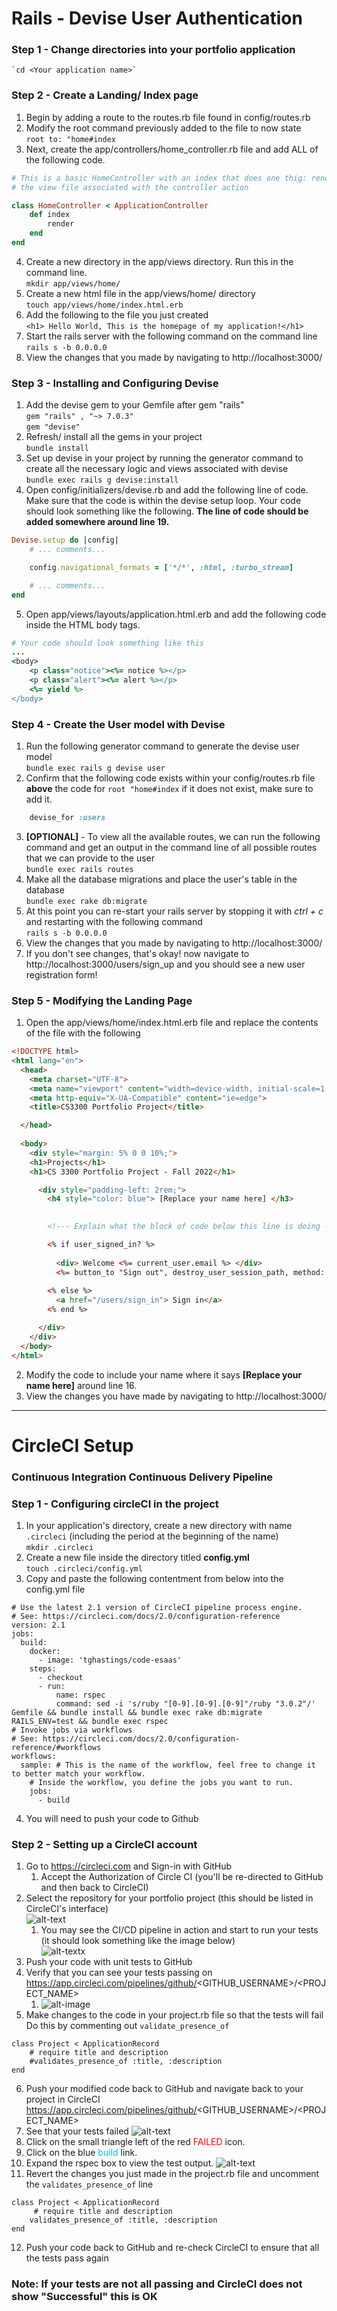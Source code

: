 
# Rails - Devise User Authentication

### Step 1 - Change directories into your portfolio application <br>
    `cd <Your application name>`

### Step 2 - Create a Landing/ Index page

1. Begin by adding a route to the routes.rb file found in config/routes.rb
2. Modify the root command previously added to the file to now state <br>
`root to: "home#index`
3. Next, create the app/controllers/home_controller.rb file and add ALL of the following code.

```ruby
# This is a basic HomeController with an index that does one thig: render 
# the view file associated with the controller action

class HomeController < ApplicationController
    def index
        render
    end
end
   ```

4. Create a new directory in the app/views directory. Run this in the command line.<br>
`mkdir app/views/home/`
5. Create a new html file in the app/views/home/ directory<br>
`touch app/views/home/index.html.erb`
6. Add the following to the file you just created <br>
`<h1> Hello World, This is the homepage of my application!</h1>`
7. Start the rails server with the following command on the command line <br>
`rails s -b 0.0.0.0`
8. View the changes that you made by navigating to http://localhost:3000/

### Step 3 - Installing and Configuring Devise

1. Add the devise gem to your Gemfile after gem "rails" <br>
   `gem "rails" , "~> 7.0.3"` <br>
   `gem "devise"`
2. Refresh/ install all the gems in your project<br>
`bundle install`
3. Set up devise in your project by running the generator command to create all the necessary logic and views 
associated with devise<br>
`bundle exec rails g devise:install`
4. Open config/initializers/devise.rb and add the following line of code. Make sure that the code is within the devise 
setup loop. Your code should look something like the following. **The line of code should be added somewhere around line 19.**<br>
```ruby
Devise.setup do |config|
    # ... comments...

    config.navigational_formats = ['*/*', :html, :turbo_stream]

    # ... comments...
end
```
5. Open app/views/layouts/application.html.erb and add the following code inside the HTML body tags.<br>
```Ruby
# Your code should look something like this
...
<body>
    <p class="notice"><%= notice %></p> 
    <p class="alert"><%= alert %></p> 
    <%= yield %>
</body>
```

### Step 4 - Create the User model with Devise
1. Run the following generator command to generate the devise user model<br>
`bundle exec rails g devise user`
2. Confirm that the following code exists within your config/routes.rb file **above** the code for `root "home#index` if it does not exist, make sure to add it.<br>
```ruby
    devise_for :users
```
3. **[OPTIONAL]** - To view all the available routes, we can run the following command and get an output in the command line of all possible routes that we can provide to the user<br>
`bundle exec rails routes`
4. Make all the database migrations and place the user's table in the database<br>
`bundle exec rake db:migrate`
5. At this point you can re-start your rails server by stopping it with *ctrl + c*  and restarting with the following command <br>
`rails s -b 0.0.0.0`
6. View the changes that you made by navigating to http://localhost:3000/
7. If you don't see changes, that's okay! now navigate to http://localhost:3000/users/sign_up and you should see a new user registration form!

### Step 5 - Modifying the Landing Page
1. Open the app/views/home/index.html.erb file and replace the contents of the file with the following
```HTML
<!DOCTYPE html>
<html lang="en">
  <head>
    <meta charset="UTF-8">
    <meta name="viewport" content="width=device-width, initial-scale=1.0">
    <meta http-equiv="X-UA-Compatible" content="ie=edge">
    <title>CS3300 Portfolio Project</title>

  </head>
  
  <body>
    <div style="margin: 5% 0 0 10%;">
    <h1>Projects</h1>   
    <h1>CS 3300 Portfolio Project - Fall 2022</h1>

      <div style="padding-left: 2rem;">
        <h4 style="color: blue"> [Replace your name here] </h3>
        

        <!--- Explain what the block of code below this line is doing --->

        <% if user_signed_in? %>
          
          <div> Welcome <%= current_user.email %> </div>
          <%= button_to "Sign out", destroy_user_session_path, method: :delete %> 
        
        <% else %>
          <a href="/users/sign_in"> Sign in</a>
        <% end %>

      </div>
    </div>
  </body>
</html>
```

2. Modify the code to include your name where it says **[Replace your name here]** around line 16.<br>
3. View the changes you have made by navigating to http://localhost:3000/ <br>

<hr>

# CircleCI Setup
### Continuous Integration Continuous Delivery Pipeline

### Step 1 - Configuring circleCI in the project
1. In your application's directory, create a new directory with name `.circleci` (including the period at the beginning 
of the name)<br>
`mkdir .circleci`
2. Create a new file inside the directory titled **config.yml**<br>
`touch .circleci/config.yml`
3. Copy and paste the following contentment from below into the config.yml file<br>
```YML
# Use the latest 2.1 version of CircleCI pipeline process engine.
# See: https://circleci.com/docs/2.0/configuration-reference
version: 2.1
jobs:
  build:
    docker:
      - image: 'tghastings/code-esaas'
    steps:
      - checkout
      - run:
          name: rspec
          command: sed -i 's/ruby "[0-9].[0-9].[0-9]"/ruby "3.0.2"/' Gemfile && bundle install && bundle exec rake db:migrate RAILS_ENV=test && bundle exec rspec
# Invoke jobs via workflows
# See: https://circleci.com/docs/2.0/configuration-reference/#workflows
workflows:
  sample: # This is the name of the workflow, feel free to change it to better match your workflow.
    # Inside the workflow, you define the jobs you want to run.
    jobs:
      - build
```
4. You will need to push your code to Github

### Step 2 - Setting up a CircleCI account
1. Go to https://circleci.com and Sign-in with GitHub
   1. Accept the Authorization of Circle CI (you'll be re-directed to GitHub and then back to CircleCI)
2. Select the repository for your portfolio project (this should be listed in CircleCI's interface)<br>
![alt-text](circleCI-step1.png)
   1. You may see the CI/CD pipeline in action and start to run your tests (it should look something like the image below)<br>
   ![alt-textx](circleCI-step2.png)
3. Push your code with unit tests to GitHub
4. Verify that you can see your tests passing on https://app.circleci.com/pipelines/github/<GITHUB_USERNAME>/<PROJECT_NAME> <br>
   1. ![alt-image](circleCI-step3.png)
5. Make changes to the code in your project.rb file so that the tests will fail Do this by commenting out `validate_presence_of`<br>
```
class Project < ApplicationRecord
    # require title and description
    #validates_presence_of :title, :description
end
```
6. Push your modified code back to GitHub and navigate back to your project in CircleCI https://app.circleci.com/pipelines/github/<GITHUB_USERNAME>/<PROJECT_NAME> <br>
7. See that your tests failed
   ![alt-text](circleCI-step4.png)
8. Click on the small triangle left of the red <span style="color:red;">FAILED</span> icon.<br>
9. Click on the blue <span style="color:#00BFFF;">build</span> link.
10. Expand the rspec box to view the test output.
    ![alt-text](circleCI-step5.png)
11. Revert the changes you just made in the project.rb file and uncomment the `validates_presence_of` line
```
class Project < ApplicationRecord
     # require title and description
    validates_presence_of :title, :description
end
```
12. Push your code back to GitHub and re-check CircleCI to ensure that all the tests pass again<br>


### Note: If your tests are not all passing and CircleCI does not show "Successful" this is OK
